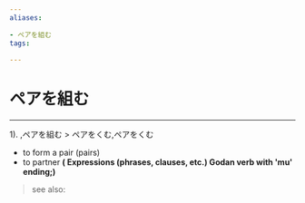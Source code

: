 ```yaml
---
aliases:
    
- ペアを組む
tags:
    
---
```


# ペアを組む
---
1).
,ペアを組む > ペアをくむ,ペアをくむ

- to form a pair (pairs)
- to partner
**( Expressions (phrases, clauses, etc.) Godan verb with 'mu' ending;)**
> see also: 
            
